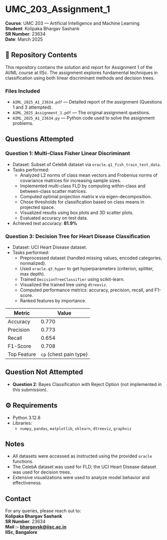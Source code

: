 # UMC_203_Assignment_1
**Course**: UMC 203 — Artificial Intelligence and Machine Learning  
**Student**: Kolipaka Bhargav Sashank  
**SR Number**: 23634  
**Date**: March 2025  

## 📄 Repository Contents

This repository contains the solution and report for Assignment 1 of the AI/ML course at IISc. The assignment explores fundamental techniques in classification using both linear discriminant methods and decision trees.

### Files Included

- `AIML_2025_A1_23634.pdf` — Detailed report of the assignment (Questions 1 and 3 attempted).
- `AIML_2025_Assignment_1.pdf` — The original assignment questions.
- `AIML_2025_A1_23634.py` — Python code used to solve the assignment problems.

##  Questions Attempted

### Question 1: Multi-Class Fisher Linear Discriminant

- Dataset: Subset of CelebA dataset via `oracle.q1_fish_train_test_data`.
- Tasks performed:
  - Analyzed L2 norms of class mean vectors and Frobenius norms of covariance matrices for increasing sample sizes.
  - Implemented multi-class FLD by computing within-class and between-class scatter matrices.
  - Computed optimal projection matrix `W` via eigen-decomposition.
  - Chose thresholds for classification based on class means in projected space.
  - Visualized results using box plots and 3D scatter plots.
  - Evaluated accuracy on test data.
- Achieved test accuracy: **81.9%**

### Question 3: Decision Tree for Heart Disease Classification

- Dataset: UCI Heart Disease dataset.
- Tasks performed:
  - Preprocessed dataset (handled missing values, encoded categories, normalized).
  - Used `oracle.q3_hyper` to get hyperparameters (criterion, splitter, max depth).
  - Trained `DecisionTreeClassifier` using scikit-learn.
  - Visualized the trained tree using `dtreeviz`.
  - Computed performance metrics: accuracy, precision, recall, and F1-score.
  - Ranked features by importance.

| Metric     | Value        |
|------------|--------------|
| Accuracy   | 0.770        |
| Precision  | 0.773        |
| Recall     | 0.654        |
| F1-Score   | 0.708        |
| Top Feature | `cp` (chest pain type) |

## Question Not Attempted

- **Question 2**: Bayes Classification with Reject Option (not implemented in this submission).

## ⚙️ Requirements

- Python 3.12.8
- Libraries:
  - `numpy`, `pandas`, `matplotlib`, `sklearn`, `dtreeviz`, `graphviz`

## Notes

- All datasets were accessed as instructed using the provided `oracle` functions.
- The CelebA dataset was used for FLD; the UCI Heart Disease dataset was used for decision trees.
- Extensive visualizations were used to analyze model behavior and effectiveness.

## Contact

For any queries, please reach out to:  
**Kolipaka Bhargav Sashank**  
**SR Number**: 23634  
**Mail :- bhargavsk@iisc.ac.in**  
**IISc, Bangalore**
